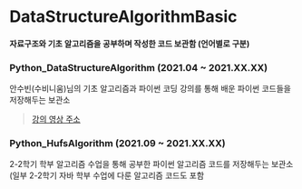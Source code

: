 # DataStructureAlgorithmBasic
#### 자료구조와 기초 알고리즘을 공부하며 작성한 코드 보관함 (언어별로 구분)

### Python_DataStructureAlgorithm (2021.04 ~ 2021.XX.XX)
안수빈(수비니움)님의 기초 알고리즘과 파이썬 코딩 강의를 통해 배운 파이썬 코드들을 저장해두는 보관소
> [강의 영상 주소](https://youtube.com/playlist?list=PL9mhQYIlKEhfg0aLdaO04wYUovLMXY4DU, "")

### Python_HufsAlgorithm (2021.09 ~ 2021.XX.XX)
2-2학기 학부 알고리즘 수업을 통해 공부한 파이썬 알고리즘 코드를 저장해두는 보관소
(일부 2-2학기 자바 학부 수업에 다룬 알고리즘 코드도 포함
